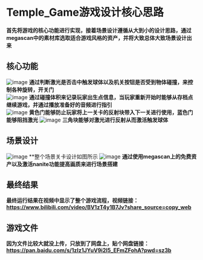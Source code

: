 # Temple_Game游戏设计核心思路
**首先将游戏的核心功能进行实现，接着场景设计遵循从大到小的设计思路，通过megascan中的素材库选取适合游戏风格的资产，并将大致总体大致场景设计出来**
## 核心功能
![image](https://user-images.githubusercontent.com/73890243/168419071-f6c79afa-55ca-4601-913f-eb192d670822.png)
**通过判断激光是否击中触发球体以及机关按钮是否受到物体碰撞，来控制各种旋转，开关门**  
![image](https://user-images.githubusercontent.com/73890243/168419245-8cd5841b-af1b-4d35-a0e9-b6a334d6dee8.png)
**通过碰撞体积来记录玩家出生点信息，当玩家重新开始时能够从存档点继续游戏，并通过播放准备好的音频进行指引**  
![image](https://user-images.githubusercontent.com/73890243/168420068-3f8a68e3-a123-403e-85f3-035ca314ddb8.png)
**黄色门能够防止玩家将上一关卡的反射块带入下一关进行使用，蓝色门能够阻挡激光**
![image](https://user-images.githubusercontent.com/73890243/168420129-78011204-7685-48a8-95af-1eca506eec4c.png)
**三角块能够对激光进行反射从而激活触发球体**
## 场景设计
![image](https://user-images.githubusercontent.com/73890243/168420176-c797380a-0cdd-4ff4-81d2-2eff8541a10e.png)
**整个场景关卡设计如图所示
![image](https://user-images.githubusercontent.com/73890243/168420217-ca72822f-d467-4497-a109-6163a5b65afe.png)
**通过使用megascan上的免费资产以及激活nanite功能提高画质来进行场景搭建**

## 最终结果
**最终运行结果在视频中显示了整个游戏流程，视频链接：https://www.bilibili.com/video/BV1zT4y1B7Jv?share_source=copy_web**

## 游戏文件
**因为文件比较大就没上传，只放到了网盘上，贴个网盘链接：https://pan.baidu.com/s/1zIz1JYuV9i2I5_EFmZFohA?pwd=sz3b**



